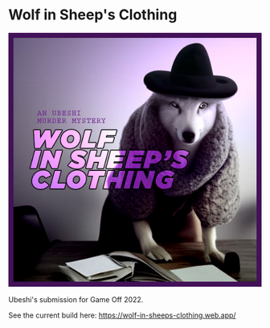 # Wolf in Sheep's Clothing

![WISC Logo](./assets/marketing/wolf-sheeps-clothing.jpg)

Ubeshi's submission for Game Off 2022.

See the current build here: https://wolf-in-sheeps-clothing.web.app/
